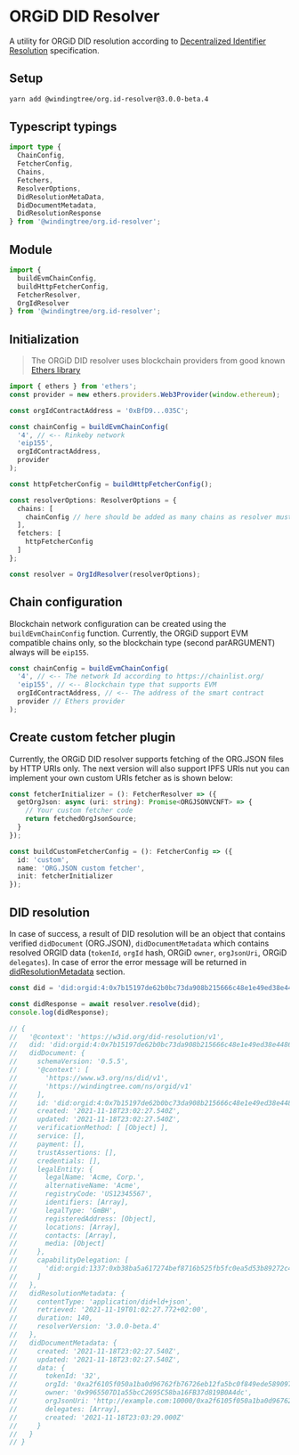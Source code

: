 # ORGiD DID Resolver

A utility for ORGiD DID resolution according to [Decentralized Identifier Resolution](https://w3c-ccg.github.io/did-resolution/) specification.

## Setup

```bash
yarn add @windingtree/org.id-resolver@3.0.0-beta.4
```

## Typescript typings

```typescript
import type {
  ChainConfig,
  FetcherConfig,
  Chains,
  Fetchers,
  ResolverOptions,
  DidResolutionMetaData,
  DidDocumentMetadata,
  DidResolutionResponse
} from '@windingtree/org.id-resolver';
```

## Module

```typescript
import {
  buildEvmChainConfig,
  buildHttpFetcherConfig,
  FetcherResolver,
  OrgIdResolver
} from '@windingtree/org.id-resolver';
```

## Initialization

> The ORGiD DID resolver uses blockchain providers from good known [Ethers library](https://docs.ethers.io/v5/)

```typescript
import { ethers } from 'ethers';
const provider = new ethers.providers.Web3Provider(window.ethereum);

const orgIdContractAddress = '0xBfD9...035C';

const chainConfig = buildEvmChainConfig(
  '4', // <-- Rinkeby network
  'eip155',
  orgIdContractAddress,
  provider
);

const httpFetcherConfig = buildHttpFetcherConfig();

const resolverOptions: ResolverOptions = {
  chains: [
    chainConfig // here should be added as many chains as resolver must support
  ],
  fetchers: [
    httpFetcherConfig
  ]
};

const resolver = OrgIdResolver(resolverOptions);
```

## Chain configuration

Blockchain network configuration can be created using the `buildEvmChainConfig` function. Currently, the ORGiD support EVM compatible chains only, so the blockchain type (second parARGUMENT) always will be `eip155`.

```typescript
const chainConfig = buildEvmChainConfig(
  '4', // <-- The network Id according to https://chainlist.org/
  'eip155', // <-- Blockchain type that supports EVM
  orgIdContractAddress, // <-- The address of the smart contract
  provider // Ethers provider
);
```

## Create custom fetcher plugin

Currently, the ORGiD DID resolver supports fetching of the ORG.JSON files by HTTP URIs only. The next version will also support IPFS URIs nut you can implement your own custom URIs fetcher as is shown below:

```typescript
const fetcherInitializer = (): FetcherResolver => ({
  getOrgJson: async (uri: string): Promise<ORGJSONVCNFT> => {
    // Your custom fetcher code
    return fetchedOrgJsonSource;
  }
});

const buildCustomFetcherConfig = (): FetcherConfig => ({
  id: 'custom',
  name: 'ORG.JSON custom fetcher',
  init: fetcherInitializer
});
```

## DID resolution

In case of success, a result of DID resolution will be an object that contains verified `didDocument` (ORG.JSON), `didDocumentMetadata` which contains resolved ORGID data (`tokenId`, `orgId` hash, ORGiD `owner`, `orgJsonUri`, ORGiD `delegates`). In case of error the error message will be returned in [didResolutionMetadata](https://w3c-ccg.github.io/did-resolution/#output-resolutionmetadata) section.

```typescript
const did = 'did:orgid:4:0x7b15197de62b0bc73da908b215666c48e1e49ed38e4486f5f6f094458786412d?service=files&relative-ref=%2Fmyresume%2Fdoc%3Fversion%3Dlatest#intro';

const didResponse = await resolver.resolve(did);
console.log(didResponse);

// {
//   '@context': 'https://w3id.org/did-resolution/v1',
//   did: 'did:orgid:4:0x7b15197de62b0bc73da908b215666c48e1e49ed38e4486f5f6f094458786412d',
//   didDocument: {
//     schemaVersion: '0.5.5',
//     '@context': [
//       'https://www.w3.org/ns/did/v1',
//       'https://windingtree.com/ns/orgid/v1'
//     ],
//     id: 'did:orgid:4:0x7b15197de62b0bc73da908b215666c48e1e49ed38e4486f5f6f094458786412d',
//     created: '2021-11-18T23:02:27.540Z',
//     updated: '2021-11-18T23:02:27.540Z',
//     verificationMethod: [ [Object] ],
//     service: [],
//     payment: [],
//     trustAssertions: [],
//     credentials: [],
//     legalEntity: {
//       legalName: 'Acme, Corp.',
//       alternativeName: 'Acme',
//       registryCode: 'US12345567',
//       identifiers: [Array],
//       legalType: 'GmBH',
//       registeredAddress: [Object],
//       locations: [Array],
//       contacts: [Array],
//       media: [Object]
//     },
//     capabilityDelegation: [
//       'did:orgid:1337:0xb38ba5a617274bef8716b525fb5fc0ea5d53b89272c476ee05759cd56492d703#key-1'
//     ]
//   },
//   didResolutionMetadata: {
//     contentType: 'application/did+ld+json',
//     retrieved: '2021-11-19T01:02:27.772+02:00',
//     duration: 140,
//     resolverVersion: '3.0.0-beta.4'
//   },
//   didDocumentMetadata: {
//     created: '2021-11-18T23:02:27.540Z',
//     updated: '2021-11-18T23:02:27.540Z',
//     data: {
//       tokenId: '32',
//       orgId: '0xa2f6105f050a1ba0d96762fb76726eb12fa5bc0f849ede589097428c33c95a13',
//       owner: '0x9965507D1a55bcC2695C58ba16FB37d819B0A4dc',
//       orgJsonUri: 'http://example.com:10000/0xa2f6105f050a1ba0d96762fb76726eb12fa5bc0f849ede589097428c33c95a13.json',
//       delegates: [Array],
//       created: '2021-11-18T23:03:29.000Z'
//     }
//   }
// }
```
